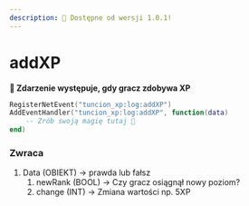 ```yaml
---
description: 🔧 Dostępne od wersji 1.0.1!
---
```


# addXP

**📢 Zdarzenie występuje, gdy gracz zdobywa XP**

```lua
RegisterNetEvent("tuncion_xp:log:addXP")
AddEventHandler("tuncion_xp:log:addXP", function(data)
    -- Zrób swoją magię tutaj 💫
end)
```

### Zwraca

1. Data <span className="color-blue">(OBIEKT)</span> <span className="color-orange">-> prawda lub fałsz</span>
   1. newRank <span className="color-blue">(BOOL)</span> <span className="color-orange">-> Czy gracz osiągnął nowy poziom?</span>
   2. change <span className="color-blue">(INT)</span> <span className="color-orange">-> Zmiana wartości np. 5XP</span>